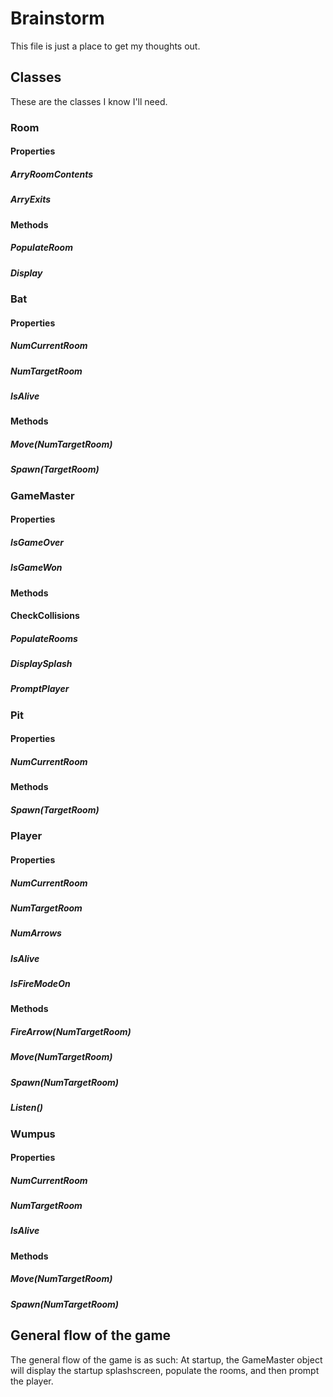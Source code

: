 # Brainstorm
This file is just a place to get my thoughts out.


## Classes
These are the classes I know I'll need.








### Room
#### Properties
##### ArryRoomContents
##### ArryExits
#### Methods
##### PopulateRoom
##### Display


### Bat
#### Properties
##### NumCurrentRoom
##### NumTargetRoom
##### IsAlive
#### Methods
##### Move(NumTargetRoom)
##### Spawn(TargetRoom)

### GameMaster
#### Properties
##### IsGameOver
##### IsGameWon
#### Methods
#### CheckCollisions
##### PopulateRooms
##### DisplaySplash
##### PromptPlayer


### Pit
#### Properties
##### NumCurrentRoom
#### Methods
##### Spawn(TargetRoom)

### Player
#### Properties
##### NumCurrentRoom
##### NumTargetRoom
##### NumArrows
##### IsAlive
##### IsFireModeOn
#### Methods
##### FireArrow(NumTargetRoom)
##### Move(NumTargetRoom)
##### Spawn(NumTargetRoom)
##### Listen()

### Wumpus
#### Properties
##### NumCurrentRoom
##### NumTargetRoom
##### IsAlive
#### Methods
##### Move(NumTargetRoom)
##### Spawn(NumTargetRoom)

## General flow of the game
The general flow of the game is as such:
At startup, the GameMaster object will display the startup splashscreen, populate the rooms, and then prompt the player.
